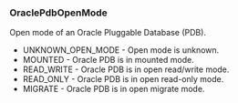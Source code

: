 ### OraclePdbOpenMode
Open mode of an Oracle Pluggable Database (PDB).

- UNKNOWN_OPEN_MODE - Open mode is unknown.
- MOUNTED - Oracle PDB is in mounted mode.
- READ_WRITE - Oracle PDB is in open read/write mode.
- READ_ONLY - Oracle PDB is in open read-only mode.
- MIGRATE - Oracle PDB is in open migrate mode.
